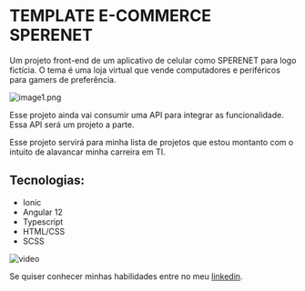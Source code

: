 # TEMPLATE E-COMMERCE SPERENET

Um projeto front-end de um aplicativo de celular como SPERENET para logo fictícia. O tema é uma loja virtual que vende computadores e periféricos para gamers de preferência.

![image1.png](https://i.postimg.cc/prrMRvn7/image1.png)

Esse projeto ainda vai consumir uma API para integrar as funcionalidade. Essa API será um projeto a parte.

Esse projeto servirá para minha lista de projetos que estou montanto com o
intuito de alavancar minha carreira em TI.

## Tecnologias:

- Ionic
- Angular 12
- Typescript
- HTML/CSS
- SCSS

![video](https://dms.licdn.com/playlist/C4D05AQFOHptZ3ubezw/mp4-720p-30fp-crf28/0/1656794746806?e=1657422000&v=beta&t=w33pmaJIkTHhL4-SOF0Dr2iotVdUdphGivEE1X0ilak)


Se quiser conhecer minhas habilidades entre no meu [linkedin](https://www.linkedin.com/in/roberto-carlos-677851174/).